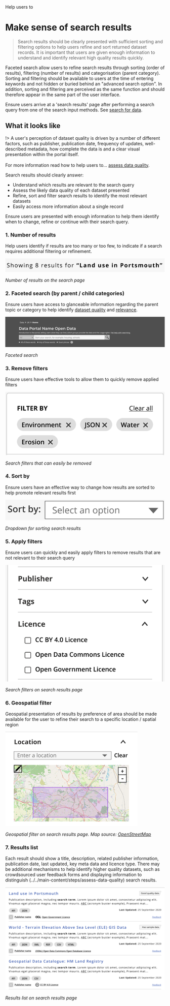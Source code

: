 <div class="small-heading">Help users to</div>

# Make sense of search results

> Search results should be clearly presented with sufficient sorting and filtering options to help users refine and sort returned dataset records. It is important that users are given enough information to understand and identify relevant high quality results quickly.

Faceted search allow users to refine search results through sorting (order of results), filtering (number of results) and categorisation (parent category). Sorting and filtering should be available to users at the time of entering keywords and not hidden or buried behind an "advanced search option". In addition, sorting and filtering are perceived as the same function and should therefore appear in the same part of the user interface.

Ensure users arrive at a 'search results' page after performing a search query from one of the search input methods. See [search for 
data](main-content/steps/search-for-data).

## What it looks like

!> A user's perception of dataset quality is driven by a number of different factors, such as publisher, publication date, frequency of updates, well-described metadata, how complete the data is and a clear visual presentation within the portal itself.<br>
<br>
For more information read how to help users to... [assess data quality](main-content/steps/assess-data-quality).

Search results should clearly answer:

+ Understand which results are relevant to the search query
+ Assess the likely data quality of each dataset presented
+ Refine, sort and filter search results to identify the most relevant datasets
+ Easily access more information about a single record

Ensure users are presented with enough information to help them identify when to change, refine or continue with their search query.

### 1. Number of results

Help users identify if results are too many or too few, to indicate if a search requires additional filtering or refinement.

<div class="image-container">

![Number of results on the search page in geospatial data portal](../../_media/stage-3-results/2-number_of_results.png)

*Number of results on the search page*

</div>

### 2. Faceted search (by parent / child categories)

Ensure users have access to glanceable information regarding the parent topic or category to help identify [dataset quality](main-content/pages/assess-dataset-relevance) and [relevance](main-content/pages/assess-dataset-relevance).

<div class="image-container">

![Faced search example in geospatial data portal](../../_media/stage-3-results/3-faceted_search.png)

*Faceted search*

</div>

### 3. Remove filters
Ensure users have effective tools to allow them to quickly remove applied filters

<div class="image-container">

![Search filters with remove icon ](../../_media/stage-3-results/4-clear_filters.png)

*Search filters that can easily be removed*

</div>

### 4. Sort by
Ensure users have an effective way to change how results are sorted to help promote relevant results first

<div class="image-container">

![Dropdown for sorting search results](../../_media/stage-3-results/5-sort_by.png)

*Dropdown for sorting search results*

</div>

### 5. Apply filters

Ensure users can quickly and easily apply filters to remove results that are not relevant to their search query

<div class="image-container">

![Search filter list on search results page](../../_media/stage-3-results/6-apply_filters.png)

*Search filters on search results page*

</div>

### 6. Geospatial filter

Geospatial presentation of results by preference of area should be made available for the user to refine their search to a specific location / spatial region

<div class="image-container">

![Geospatial filter on search results page](../../_media/stage-3-results/7b-presentation_of_results.png)

*Geospatial filter on search results page. Map source: [OpenStreetMap](https://www.openstreetmap.org)*

</div>

### 7. Results list
Each result should show a title, description, related publisher information, publication date, last updated, key meta data and licence type. There may be additional mechanisms to help identify higher quality datasets, such as crowdsourced user feedback forms and displaying information to distinguish (../../main-content/steps/assess-data-quality) search results.

<div class="image-container">

![Results list on search results page](../../_media/stage-3-results/7a-presentation_of_results.png)

*Results list on search results page*


</div>

<!-- ### 8. Pagination - TO ADD -->
